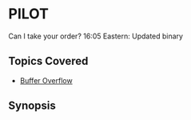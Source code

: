 # PILOT 
Can I take your order? 
16:05 Eastern: Updated binary
## Topics Covered

- [Buffer Overflow](/binary-exploitation/buffer-overflow/)
## Synopsis

